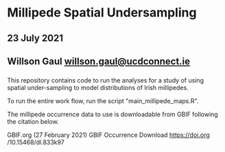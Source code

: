 # Millipede Spatial Undersampling
## 23 July 2021
## Willson Gaul	willson.gaul@ucdconnect.ie
#####

This repository contains code to run the analyses for a study of using spatial under-sampling to model distributions of Irish millipedes.  

To run the entire work flow, run the script "main_millipede_maps.R".  

The millipede occurrence data to use is downloadable from GBIF following the citation below.

GBIF.org (27 February 2021) GBIF Occurrence Download https://doi.org
/10.15468/dl.833k97

